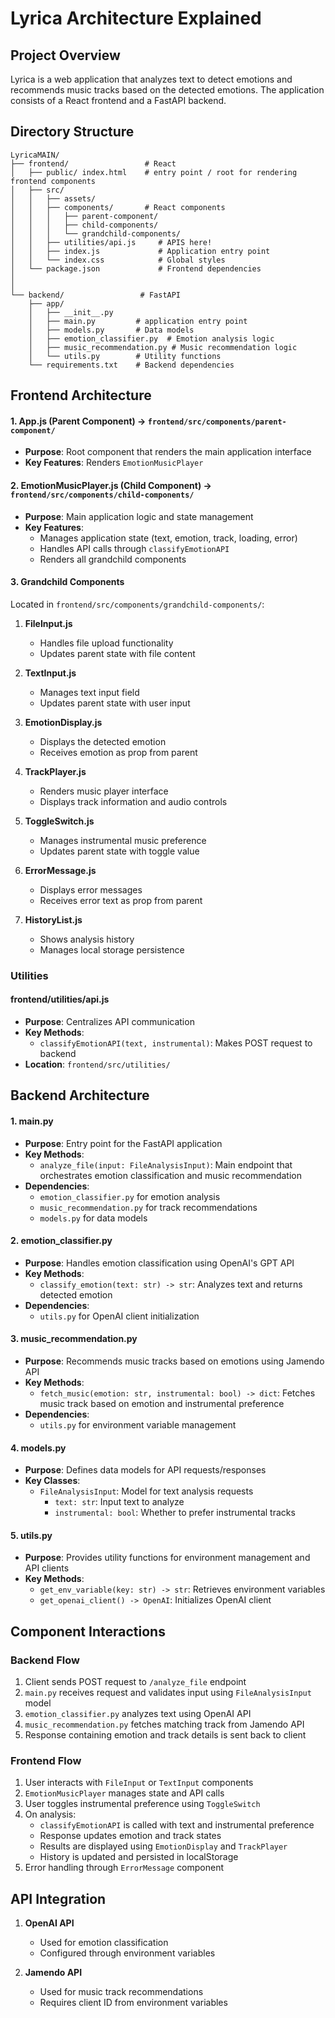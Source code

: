 # Lyrica Architecture Explained

## Project Overview
Lyrica is a web application that analyzes text to detect emotions and recommends music tracks based on the detected emotions. 
The application consists of a React frontend and a FastAPI backend.

## Directory Structure
```
LyricaMAIN/
├── frontend/                 # React   
│   ├── public/ index.html    # entry point / root for rendering frontend components          
│   ├── src/
│   │   ├── assets/         
│   │   ├── components/       # React components
│   │   │   ├── parent-component/
│   │   │   ├── child-components/
│   │   │   └── grandchild-components/
│   │   ├── utilities/api.js     # APIS here!
│   │   ├── index.js             # Application entry point
│   │   └── index.css            # Global styles
│   └── package.json             # Frontend dependencies
│
│
└── backend/                 # FastAPI 
    ├── app/
    │   ├── __init__.py
    │   ├── main.py         # application entry point
    │   ├── models.py       # Data models
    │   ├── emotion_classifier.py  # Emotion analysis logic
    │   ├── music_recommendation.py # Music recommendation logic
    │   └── utils.py        # Utility functions
    └── requirements.txt    # Backend dependencies
```


## Frontend Architecture
#### 1. App.js (Parent Component) -> `frontend/src/components/parent-component/`
- **Purpose**: Root component that renders the main application interface
- **Key Features**: Renders `EmotionMusicPlayer` 

#### 2. EmotionMusicPlayer.js (Child Component) -> `frontend/src/components/child-components/`
- **Purpose**: Main application logic and state management
- **Key Features**:
  - Manages application state (text, emotion, track, loading, error)
  - Handles API calls through `classifyEmotionAPI`
  - Renders all grandchild components


#### 3. Grandchild Components
Located in `frontend/src/components/grandchild-components/`:

1. **FileInput.js**
   - Handles file upload functionality
   - Updates parent state with file content

2. **TextInput.js**
   - Manages text input field
   - Updates parent state with user input

3. **EmotionDisplay.js**
   - Displays the detected emotion
   - Receives emotion as prop from parent

4. **TrackPlayer.js**
   - Renders music player interface
   - Displays track information and audio controls

5. **ToggleSwitch.js**
   - Manages instrumental music preference
   - Updates parent state with toggle value

6. **ErrorMessage.js**
   - Displays error messages
   - Receives error text as prop from parent

7. **HistoryList.js**
   - Shows analysis history
   - Manages local storage persistence

### Utilities

#### frontend/utilities/api.js
- **Purpose**: Centralizes API communication
- **Key Methods**:
  - `classifyEmotionAPI(text, instrumental)`: Makes POST request to backend
- **Location**: `frontend/src/utilities/`




## Backend Architecture
#### 1. main.py
- **Purpose**: Entry point for the FastAPI application
- **Key Methods**:
  - `analyze_file(input: FileAnalysisInput)`: Main endpoint that orchestrates emotion classification and music recommendation
- **Dependencies**:
  - `emotion_classifier.py` for emotion analysis
  - `music_recommendation.py` for track recommendations
  - `models.py` for data models

#### 2. emotion_classifier.py
- **Purpose**: Handles emotion classification using OpenAI's GPT API
- **Key Methods**:
  - `classify_emotion(text: str) -> str`: Analyzes text and returns detected emotion
- **Dependencies**:
  - `utils.py` for OpenAI client initialization

#### 3. music_recommendation.py
- **Purpose**: Recommends music tracks based on emotions using Jamendo API
- **Key Methods**:
  - `fetch_music(emotion: str, instrumental: bool) -> dict`: Fetches music track based on emotion and instrumental preference
- **Dependencies**:
  - `utils.py` for environment variable management

#### 4. models.py
- **Purpose**: Defines data models for API requests/responses
- **Key Classes**:
  - `FileAnalysisInput`: Model for text analysis requests
    - `text: str`: Input text to analyze
    - `instrumental: bool`: Whether to prefer instrumental tracks

#### 5. utils.py
- **Purpose**: Provides utility functions for environment management and API clients
- **Key Methods**:
  - `get_env_variable(key: str) -> str`: Retrieves environment variables
  - `get_openai_client() -> OpenAI`: Initializes OpenAI client




## Component Interactions

### Backend Flow
1. Client sends POST request to `/analyze_file` endpoint
2. `main.py` receives request and validates input using `FileAnalysisInput` model
3. `emotion_classifier.py` analyzes text using OpenAI API
4. `music_recommendation.py` fetches matching track from Jamendo API
5. Response containing emotion and track details is sent back to client

### Frontend Flow
1. User interacts with `FileInput` or `TextInput` components
2. `EmotionMusicPlayer` manages state and API calls
3. User toggles instrumental preference using `ToggleSwitch`
4. On analysis:
   - `classifyEmotionAPI` is called with text and instrumental preference
   - Response updates emotion and track states
   - Results are displayed using `EmotionDisplay` and `TrackPlayer`
   - History is updated and persisted in localStorage
5. Error handling through `ErrorMessage` component




## API Integration

1. **OpenAI API**
   - Used for emotion classification
   - Configured through environment variables

2. **Jamendo API**
   - Used for music track recommendations
   - Requires client ID from environment variables





